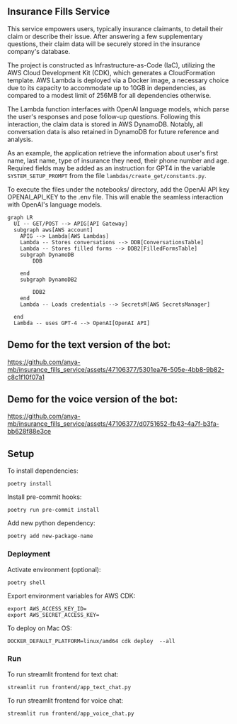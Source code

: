 ## Insurance Fills Service

This service empowers users, typically insurance claimants, to detail their claim or describe their issue. After answering a few supplementary questions, their claim data will be securely stored in the insurance company's database.

The project is constructed as Infrastructure-as-Code (IaC), utilizing the AWS Cloud Development Kit (CDK), which generates a CloudFormation template. AWS Lambda is deployed via a Docker image, a necessary choice due to its capacity to accommodate up to 10GB in dependencies, as compared to a modest limit of 256MB for all dependencies otherwise.

The Lambda function interfaces with OpenAI language models, which parse the user's responses and pose follow-up questions. Following this interaction, the claim data is stored in AWS DynamoDB. Notably, all conversation data is also retained in DynamoDB for future reference and analysis.

As an example, the application retrieve the information about user's first name, last name, type of insurance they need, their phone number and age. Required fields may be added as an instruction for GPT4 in the variable `SYSTEM_SETUP_PROMPT` from the file `lambdas/create_get/constants.py`.

To execute the files under the notebooks/ directory, add the OpenAI API key OPENAI_API_KEY to the .env file. This will enable the seamless interaction with OpenAI's language models.

```mermaid
graph LR
  UI -- GET/POST --> APIG[API Gateway]
  subgraph aws[AWS account]
    APIG --> Lambda[AWS Lambdas]
    Lambda -- Stores conversations --> DDB[ConversationsTable]
    Lambda -- Stores filled forms --> DDB2[FilledFormsTable]
    subgraph DynamoDB
        DDB

    end
    subgraph DynamoDB2

        DDB2
    end
    Lambda -- Loads credentials --> SecretsM[AWS SecretsManager]

  end
  Lambda -- uses GPT-4 --> OpenAI[OpenAI API]
```


## Demo for the text version of the bot:
https://github.com/anya-mb/insurance_fills_service/assets/47106377/5301ea76-505e-4bb8-9b82-c8c1f10f07a1

## Demo for the voice version of the bot:
https://github.com/anya-mb/insurance_fills_service/assets/47106377/d0751652-fb43-4a7f-b3fa-bb628f88e3ce

## Setup

To install dependencies:

```
poetry install
```

Install pre-commit hooks:
```
poetry run pre-commit install
```


Add new python dependency:
```
poetry add new-package-name
```


### Deployment

Activate environment (optional):
```
poetry shell
```

Export environment variables for AWS CDK:

```
export AWS_ACCESS_KEY_ID=
export AWS_SECRET_ACCESS_KEY=
```

To deploy on Mac OS:

```
DOCKER_DEFAULT_PLATFORM=linux/amd64 cdk deploy  --all
```

### Run

To run streamlit frontend for text chat:
```
streamlit run frontend/app_text_chat.py
```

To run streamlit frontend for voice chat:
```
streamlit run frontend/app_voice_chat.py
```
